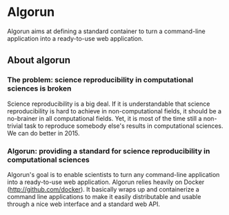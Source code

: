 # Algorun

Algorun aims at defining a standard container to turn a command-line application into a ready-to-use web application.

## About algorun

### The problem: science reproducibility in computational sciences is broken

Science reproducibility is a big deal. If it is understandable that science reproducibility is hard to achieve in non-computational fields, it should be a no-brainer in all computational fields. Yet, it is most of the time still a non-trivial task to reproduce somebody else's results in computational sciences. We can do better in 2015.

### Algorun: providing a standard for science reproducibility in computational sciences

Algorun's goal is to enable scientists to turn any command-line application into a ready-to-use web application. Algorun relies heavily on Docker (http://github.com/docker). It basically wraps up and containerize a command line applications to make it easily distributable and usable through a nice web interface and a standard web API.
